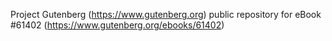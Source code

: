 Project Gutenberg (https://www.gutenberg.org) public repository for eBook #61402 (https://www.gutenberg.org/ebooks/61402)
